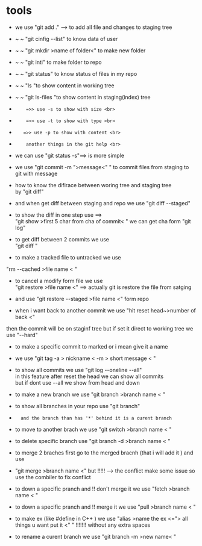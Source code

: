 # tools 

* we use "git add ." --> to add all file and changes to staging tree <br> 
* ~   ~  "git cinfig --list" to know data of user <br>
* ~   ~  "git mkdir >name of folder<" to make new folder <br>
* ~   ~  "git inti" to make folder to repo<br>
* ~   ~  "git status" to know status of files in my repo<br>
* ~   ~  "ls "to show content in working tree   <br>
* ~   ~  "git ls-files "to show content in staging(index) tree   <br>
*         =>> use -s to show with size <br>
*         =>> use -t to show with type <br>
*        =>> use -p to show with content <br>
*         another things in the git help <br>

* we can use "git status -s"==> is more simple<br>
* we use "git commit -m ">message<" " to commit files from staging to git with message <br>

* how to know the difirace between woring tree and staging tree  <br>
by "git diff"<br>

* and when get diff between staging and repo
we use "git diff --staged"

* to show the diff in one step use ==> <br>
"git show >first 5 char from cha of commit< " we can get cha form "git log" <br>

* to get diff between 2 commits we use <br>
"git diff  "<br>

* to make a tracked file to untracked we use  <br>

"rm --cached >file name < "<br>

* to cancel a modify form file we use <br>
"git restore >file name <" ==> actually git is restore the file from satging<br>

* and use "git restore --staged >file name <" form repo <br>

* when i want back to another commit we use "hit reset head~>number of back <"<br>

then the commit will be on staginf tree but if set it direct to working tree 
we use  "--hard" 

* to make a specific commit to marked or i mean give it a name <br>

* we use "git tag -a > nickname < -m > short message < "<br>

* to show all commits we use "git log --oneline --all"
    <br> in this feature after reset the head we can show all commits 
     <br> but if dont use --all we show from head and down

 * to make a new branch we use "git branch >branch name < "
 * to show all branches in your repo use "git branch"
 *       and the branch than has '*' behind it is a curent branch 
 
 * to move to another brach we use "git switch >branch name < "
 * to delete specific branch use "git branch -d >branch name < "
 * to merge 2 braches first go to the merged bracnh (that i will add it ) and use 
 *   "git merge >branch name <" but !!!!!  -->  the conflict make some issue so use the       combiler to fix conflict <br>

 
 * to down a specific pranch and !! don't merge it we use "fetch >branch name < "
 * to down a specific pranch and !!  merge it we use "pull >branch name < "

 * to make ex (like #define in C++ ) we use "alias >name the ex <="> all things u want put it <"  "       !!!!!!! without any extra spaces 

* to rename a curent branch we use "git branch -m >new name< " 
  

